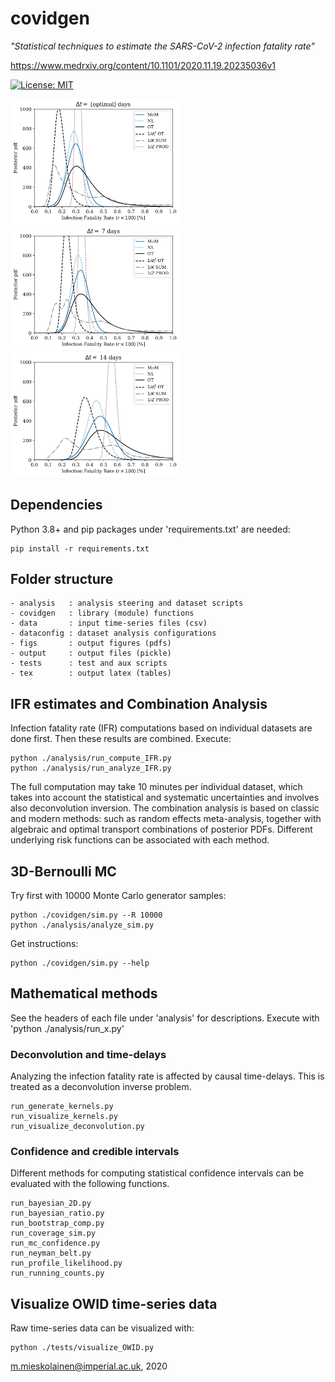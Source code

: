 # covidgen

*"Statistical techniques to estimate the SARS-CoV-2 infection fatality rate"*

https://www.medrxiv.org/content/10.1101/2020.11.19.20235036v1

[![License: MIT](https://img.shields.io/badge/License-MIT-yellow.svg)](https://opensource.org/licenses/MIT)

<img width="270px" src="docs/combined_-1.png"><img width="270px" src="docs/combined_7.png"><img width="270px" src="docs/combined_14.png">

## Dependencies

Python 3.8+ and pip packages under 'requirements.txt' are needed:

```
pip install -r requirements.txt
```

## Folder structure
```
- analysis   : analysis steering and dataset scripts
- covidgen   : library (module) functions
- data       : input time-series files (csv)
- dataconfig : dataset analysis configurations
- figs       : output figures (pdfs)
- output     : output files (pickle)
- tests      : test and aux scripts
- tex        : output latex (tables)
```

## IFR estimates and Combination Analysis

Infection fatality rate (IFR) computations based on individual datasets are done first. Then these results are combined. Execute:

```
python ./analysis/run_compute_IFR.py
python ./analysis/run_analyze_IFR.py
```

The full computation may take 10 minutes per individual dataset, which takes into account the statistical and systematic uncertainties and involves also deconvolution inversion. The combination analysis is based on classic and modern methods: such as random effects meta-analysis, together with algebraic and optimal transport combinations of posterior PDFs. Different underlying risk functions can be associated with each method.


## 3D-Bernoulli MC

Try first with 10000 Monte Carlo generator samples:
```
python ./covidgen/sim.py --R 10000
python ./analysis/analyze_sim.py
```

Get instructions:
```
python ./covidgen/sim.py --help
```

## Mathematical methods


See the headers of each file under 'analysis' for descriptions. Execute with 'python ./analysis/run_x.py'


### Deconvolution and time-delays

Analyzing the infection fatality rate is affected by causal time-delays. This is treated as a deconvolution inverse problem.

```
run_generate_kernels.py
run_visualize_kernels.py
run_visualize_deconvolution.py
```

### Confidence and credible intervals

Different methods for computing statistical confidence intervals can be evaluated with the following functions.

```
run_bayesian_2D.py
run_bayesian_ratio.py
run_bootstrap_comp.py
run_coverage_sim.py
run_mc_confidence.py
run_neyman_belt.py
run_profile_likelihood.py
run_running_counts.py
```


## Visualize OWID time-series data

Raw time-series data can be visualized with:
```
python ./tests/visualize_OWID.py
```



m.mieskolainen@imperial.ac.uk, 2020
